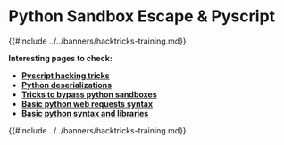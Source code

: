 # Python Sandbox Escape & Pyscript

{{#include ../../banners/hacktricks-training.md}}


**Interesting pages to check:**

- [**Pyscript hacking tricks**](pyscript.md)
- [**Python deserializations**](../../pentesting-web/deserialization/index.html#python)
- [**Tricks to bypass python sandboxes**](bypass-python-sandboxes/index.html)
- [**Basic python web requests syntax**](web-requests.md)
- [**Basic python syntax and libraries**](basic-python.md)

{{#include ../../banners/hacktricks-training.md}}



